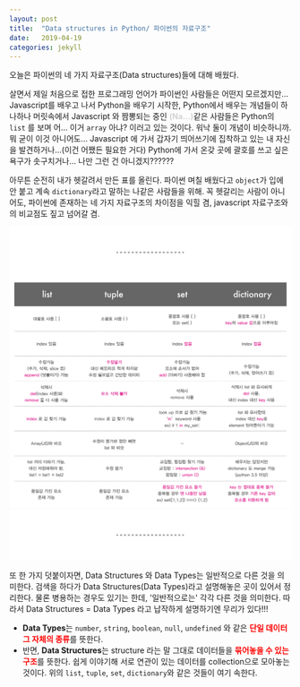 ```yaml
---
layout: post
title:  "Data structures in Python/ 파이썬의 자료구조"
date:   2019-04-19
categories: jekyll
---
```






오늘은 파이썬의 네 가지 자료구조(Data structures)들에 대해 배웠다.

살면서 제일 처음으로 접한 프로그래밍 언어가 파이썬인 사람들은 어떤지 모르겠지만... Javascript를 배우고 나서 Python을 배우기 시작한, Python에서 배우는 개념들이 하나하나 머릿속에서 Javascript 와 짬뽕되는 중인 <span style = "color: lightgrey; font-weight: bold">(Na...)</span>같은 사람들은 Python의 `list` 를 보며 어... 이거 `array` 아냐? 이러고 있는 것이다. 워낙 둘이 개념이 비슷하니까. 뭐 굳이 이것 아니어도... Javascript 에 가서 갑자기 띄어쓰기에 집착하고 있는 내 자신을 발견하거나...(이건 어쨌든 필요한 거다) Python에 가서 온갖 곳에 괄호를 쓰고 싶은 욕구가 솟구치거나... 나만 그런 건 아니겠지??????

아무튼 순전히 내가 헷갈려서 만든 표를 올린다. 파이썬 며칠 배웠다고 `object`가 입에 안 붙고 계속 `dictionary`라고 말하는 나같은 사람들을 위해.
꼭 헷갈리는 사람이 아니어도, 파이썬에 존재하는 네 가지 자료구조의 차이점을 익힐 겸, javascript 자료구조와의 비교점도 짚고 넘어갈 겸.

<img src = "/img/line.png" width="800px">


<img src = "/img/190419/datastructure.png" width="800px">



<img src = "/img/line.png" width="800px">


또 한 가지 덧붙이자면, Data Structures 와 Data Types는 일반적으로 다른 것을 의미한다.
검색을 하다가 Data Structures(Data Types)라고 설명해놓은 곳이 있어서 정리한다. 물론 병용하는 경우도 있기는 한데, '일반적으로는' 각각 다른 것을 의미한다. 따라서 Data Structures = Data Types 라고 납작하게 설명하기엔 무리가 있다!!!


* <span style = "font-weight: bold">Data Types</span>는 `number`, `string`, `boolean`, `null`, `undefined` 와 같은 <span style = "color:red; font-weight: bold">단일 데이터 그 자체의 종류</span>를 뜻한다.
* 반면, <span style = "font-weight: bold">Data Structures</span>는 structure 라는 말 그대로 데이터들을 <span style = "color: red; font-weight: bold">묶어놓을 수 있는 구조</span>를 뜻한다. 쉽게 이야기해 서로 연관이 있는 데이터를 collection으로 모아놓는 것이다. 위의 `list`, `tuple`, `set`, `dictionary`와 같은 것들이 여기 속한다.

